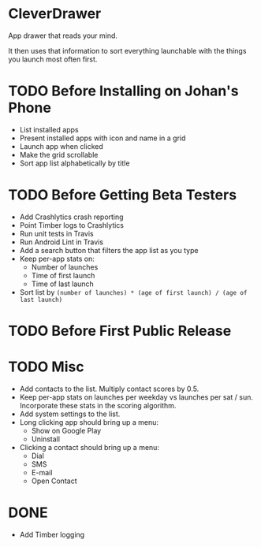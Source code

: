 # CleverDrawer

App drawer that reads your mind.

It then uses that information to sort everything launchable with
the things you launch most often first.

# TODO Before Installing on Johan's Phone
* List installed apps
* Present installed apps with icon and name in a grid
* Launch app when clicked
* Make the grid scrollable
* Sort app list alphabetically by title

# TODO Before Getting Beta Testers
* Add Crashlytics crash reporting
* Point Timber logs to Crashlytics
* Run unit tests in Travis
* Run Android Lint in Travis
* Add a search button that filters the app list as you type
* Keep per-app stats on:
  * Number of launches
  * Time of first launch
  * Time of last launch
* Sort list by `(number of launches) * (age of first launch) / (age of last launch)`

# TODO Before First Public Release

# TODO Misc
* Add contacts to the list. Multiply contact scores by 0.5.
* Keep per-app stats on launches per weekday vs launches per sat / sun.
Incorporate these stats in the scoring algorithm.
* Add system settings to the list.
* Long clicking app should bring up a menu:
  * Show on Google Play
  * Uninstall
* Clicking a contact should bring up a menu:
  * Dial
  * SMS
  * E-mail
  * Open Contact

# DONE
* Add Timber logging
